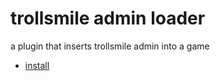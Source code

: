 # trollsmile admin loader

a plugin that inserts trollsmile admin into a game

- [install](https://www.roblox.com/library/6308376202/trollsmile-admin-loader)
